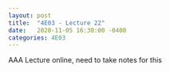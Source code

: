 ```yaml
---
layout: post
title:  "4E03 - Lecture 22"
date:   2020-11-05 16:30:00 -0400
categories: 4E03
---
```


AAA
Lecture online, need to take notes for this